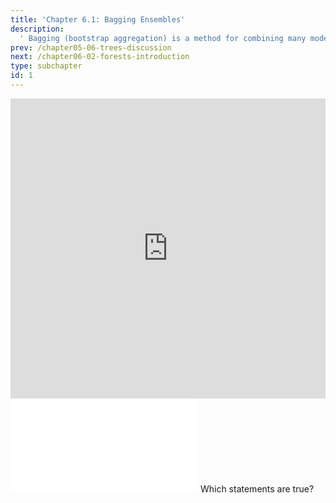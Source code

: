 ```yaml
---
title: 'Chapter 6.1: Bagging Ensembles'
description:
  ' Bagging (bootstrap aggregation) is a method for combining many models into a meta-model, which often works much better than its individual components. In this section, we present the basic idea of bagging and explain why and when bagging works.'
prev: /chapter05-06-trees-discussion
next: /chapter06-02-forests-introduction
type: subchapter
id: 1
---
```


<exercise id="1" title="Video Lecture">

<iframe width="100%" height="480" src="https://www.youtube.com/embed/hRBeeFpfMZQ" frameborder="0" allow="accelerometer; autoplay; encrypted-media; gyroscope; picture-in-picture" allowfullscreen></iframe>

</exercise>

<exercise id="2" title="Slides">

<object data="pdfs/6/slides-forests-bagging.pdf" type="application/pdf" style="width:100%;height:480px">
    <embed src="pdfs/6/slides-forests-bagging.pdf" type="application/pdf" />
</object>

</exercise>



<exercise id="3" title="Quiz">
Which statements are true?
<choice>
<opt text="Bagging works best for unstable learners." correct="true">
</opt>
<opt text="For stable estimation methods, bagging always reduces performance.">
</opt>
</choice>
</exercise>
